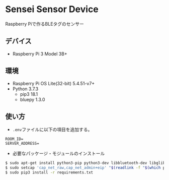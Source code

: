 # Sensei Sensor Device
Raspberry Piで作るBLEタグのセンサー

## デバイス

- Raspberry Pi 3 Model 3B+

## 環境

- Raspberry Pi OS Lite(32-bit) 5.4.51-v7+
- Python 3.7.3
    - pip3 18.1
    - bluepy 1.3.0

## 使い方

- `.env`ファイルに以下の項目を追加する。

```.env
ROOM_ID=
SERVER_ADDRESS=
```

- 必要なパッケージ・モジュールのインストール

```sh
$ sudo apt-get install python3-pip python3-dev libbluetooth-dev libglib2.0-dev libcap2-bin
$ sudo setcap 'cap_net_raw,cap_net_admin+eip' "$(readlink -f "$(which python3)")"
$ sudo pip3 install -r requirements.txt
```
